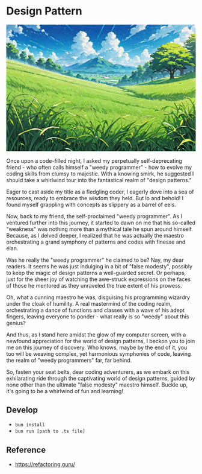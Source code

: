 # Design Pattern

<img src="/thumbnail.png" alt="thumbnail">

Once upon a code-filled night, I asked my perpetually self-deprecating friend - who often calls himself a "weedy programmer" - how to evolve my coding skills from clumsy to majestic. With a knowing smirk, he suggested I should take a whirlwind tour into the fantastical realm of "design patterns."

Eager to cast aside my title as a fledgling coder, I eagerly dove into a sea of resources, ready to embrace the wisdom they held. But lo and behold! I found myself grappling with concepts as slippery as a barrel of eels.

Now, back to my friend, the self-proclaimed "weedy programmer". As I ventured further into this journey, it started to dawn on me that his so-called "weakness" was nothing more than a mythical tale he spun around himself. Because, as I delved deeper, I realized that he was actually the maestro orchestrating a grand symphony of patterns and codes with finesse and élan.

Was he really the "weedy programmer" he claimed to be? Nay, my dear readers. It seems he was just indulging in a bit of "false modesty", possibly to keep the magic of design patterns a well-guarded secret. Or perhaps, just for the sheer joy of watching the awe-struck expressions on the faces of those he mentored as they unraveled the true extent of his prowess.

Oh, what a cunning maestro he was, disguising his programming wizardry under the cloak of humility. A real mastermind of the coding realm, orchestrating a dance of functions and classes with a wave of his adept fingers, leaving everyone to ponder - what really is so "weedy" about this genius?

And thus, as I stand here amidst the glow of my computer screen, with a newfound appreciation for the world of design patterns, I beckon you to join me on this journey of discovery. Who knows, maybe by the end of it, you too will be weaving complex, yet harmonious symphonies of code, leaving the realm of "weedy programmers" far, far behind.

So, fasten your seat belts, dear coding adventurers, as we embark on this exhilarating ride through the captivating world of design patterns, guided by none other than the ultimate "false modesty" maestro himself. Buckle up, it's going to be a whirlwind of fun and learning!

## Develop

- `bun install`
- `bun run [path to .ts file]`

## Reference
- https://refactoring.guru/
